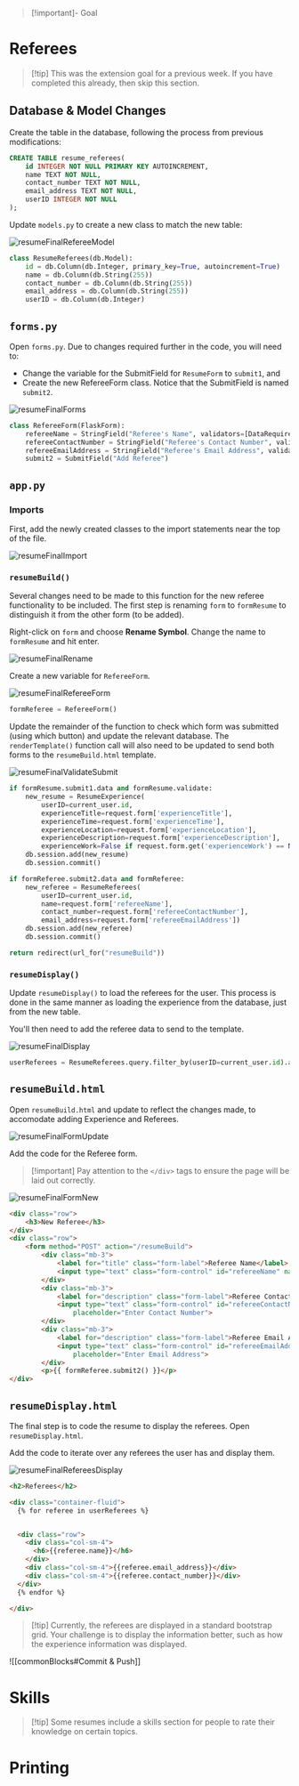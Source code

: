 > [!important]- Goal



# Referees

> [!tip] This was the extension goal for a previous week. If you have completed this already, then skip this section.

## Database & Model Changes

Create the table in the database, following the process from previous modifications:

```sql
CREATE TABLE resume_referees(  
    id INTEGER NOT NULL PRIMARY KEY AUTOINCREMENT,
    name TEXT NOT NULL,
    contact_number TEXT NOT NULL,
    email_address TEXT NOT NULL,
    userID INTEGER NOT NULL
);
```

Update `models.py` to create a new class to match the new table:

![resumeFinalRefereeModel](/WebDev/_shared/Projects/ANH/images/resumeFinalRefereeModel.png)

```python
class ResumeReferees(db.Model):
    id = db.Column(db.Integer, primary_key=True, autoincrement=True)
    name = db.Column(db.String(255))
    contact_number = db.Column(db.String(255))
    email_address = db.Column(db.String(255))
    userID = db.Column(db.Integer)
```

## `forms.py`

Open `forms.py`. Due to changes required further in the code, you will need to:
- Change the variable for the SubmitField for `ResumeForm` to `submit1`, and 
- Create the new RefereeForm class. Notice that the SubmitField is named `submit2`.

![resumeFinalForms](/WebDev/_shared/Projects/ANH/images/resumeFinalForms.png)

```python
class RefereeForm(FlaskForm):
    refereeName = StringField("Referee's Name", validators=[DataRequired()])
    refereeContactNumber = StringField("Referee's Contact Number", validators=[DataRequired()])
    refereeEmailAddress = StringField("Referee's Email Address", validators=[DataRequired()])
    submit2 = SubmitField("Add Referee")
```


## `app.py`

### Imports

First, add the newly created classes to the import statements near the top of the file.

![resumeFinalImport](/WebDev/_shared/Projects/ANH/images/resumeFinalImports.png)

### `resumeBuild()`

Several changes need to be made to this function for the new referee functionality to be included. The first step is renaming `form` to `formResume` to distinguish it from the other form (to be added).

Right-click on `form` and choose **Rename Symbol**. Change the name to `formResume` and hit enter. 

![resumeFinalRename](/WebDev/_shared/Projects/ANH/images/resumeFinalRename.png)

Create a new variable for `RefereeForm`.

![resumeFinalRefereeForm](/WebDev/_shared/Projects/ANH/images/resumeFinalRefereeForm.png)


```python
formReferee = RefereeForm()
```

Update the remainder of the function to check which form was submitted (using which button) and update the relevant database. The `renderTemplate()` function call will also need to be updated to send both forms to the `resumeBuild.html` template.

![resumeFinalValidateSubmit](/WebDev/_shared/Projects/ANH/images/resumeFinalValidateSubmit.png)

```python
if formResume.submit1.data and formResume.validate:
	new_resume = ResumeExperience(
		userID=current_user.id, 
		experienceTitle=request.form['experienceTitle'], 
		experienceTime=request.form['experienceTime'], 
		experienceLocation=request.form['experienceLocation'], 
		experienceDescription=request.form['experienceDescription'], 
		experienceWork=False if request.form.get('experienceWork') == None else True)
	db.session.add(new_resume)
	db.session.commit()

if formReferee.submit2.data and formReferee:
	new_referee = ResumeReferees(
		userID=current_user.id, 
		name=request.form['refereeName'], 
		contact_number=request.form['refereeContactNumber'], 
		email_address=request.form['refereeEmailAddress'])
	db.session.add(new_referee)
	db.session.commit()

return redirect(url_for("resumeBuild"))
```


### `resumeDisplay()`
Update `resumeDisplay()` to load the referees for the user. This process is done in the same manner as loading the experience from the database, just from the new table.

You'll then need to add the referee data to send to the template.

![resumeFinalDisplay](/WebDev/_shared/Projects/ANH/images/resumeFinalDisplay.png)

```python
userReferees = ResumeReferees.query.filter_by(userID=current_user.id).all()
```

## `resumeBuild.html`

Open `resumeBuild.html` and update to reflect the changes made, to accomodate adding Experience and Referees.

![resumeFinalFormUpdate](/WebDev/_shared/Projects/ANH/images/resumeFinalFormUpdate.png)

Add the code for the Referee form.

> [!important] Pay attention to the `</div>` tags to ensure the page will be laid out correctly.

![resumeFinalFormNew](/WebDev/_shared/Projects/ANH/images/resumeFinalFormNew.png)

```html
<div class="row">
	<h3>New Referee</h3>
</div>
<div class="row">
	<form method="POST" action="/resumeBuild">
		<div class="mb-3">
			<label for="title" class="form-label">Referee Name</label>
			<input type="text" class="form-control" id="refereeName" name="refereeName" placeholder="Enter Name">
		</div>
		<div class="mb-3">
			<label for="description" class="form-label">Referee Contact Number</label>
			<input type="text" class="form-control" id="refereeContactNumber" name="refereeContactNumber"
				placeholder="Enter Contact Number">
		</div>
		<div class="mb-3">
			<label for="description" class="form-label">Referee Email Address</label>
			<input type="text" class="form-control" id="refereeEmailAddress" name="refereeEmailAddress"
				placeholder="Enter Email Address">
		</div>
		<p>{{ formReferee.submit2() }}</p>
</div>
```

## `resumeDisplay.html`

The final step is to code the resume to display the referees. Open `resumeDisplay.html`.

Add the code to iterate over any referees the user has and display them.

![resumeFinalRefereesDisplay](/WebDev/_shared/Projects/ANH/images/resumeFinalRefereesDisplay.png)

```html
<h2>Referees</h2>

<div class="container-fluid">
  {% for referee in userReferees %}


  <div class="row">
    <div class="col-sm-4">
      <h6>{{referee.name}}</h6>
    </div>
    <div class="col-sm-4">{{referee.email_address}}</div>
    <div class="col-sm-4">{{referee.contact_number}}</div>
  </div>
  {% endfor %}

</div>
```

> [!tip] Currently, the referees are displayed in a standard bootstrap grid. Your challenge is to display the information better, such as how the experience information was displayed.


![[commonBlocks#Commit & Push]]





# Skills
> [!tip] Some resumes include a skills section for people to rate their knowledge on certain topics.




# Printing

